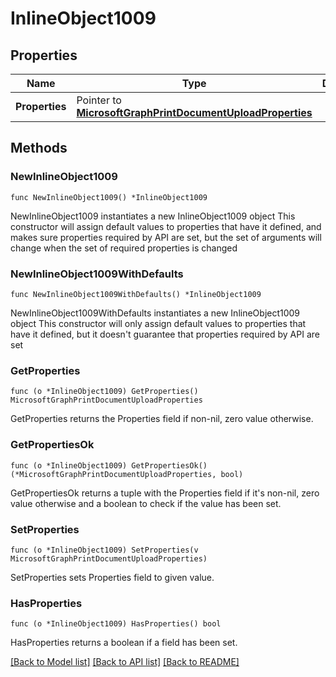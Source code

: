 # InlineObject1009

## Properties

Name | Type | Description | Notes
------------ | ------------- | ------------- | -------------
**Properties** | Pointer to [**MicrosoftGraphPrintDocumentUploadProperties**](MicrosoftGraphPrintDocumentUploadProperties.md) |  | [optional] 

## Methods

### NewInlineObject1009

`func NewInlineObject1009() *InlineObject1009`

NewInlineObject1009 instantiates a new InlineObject1009 object
This constructor will assign default values to properties that have it defined,
and makes sure properties required by API are set, but the set of arguments
will change when the set of required properties is changed

### NewInlineObject1009WithDefaults

`func NewInlineObject1009WithDefaults() *InlineObject1009`

NewInlineObject1009WithDefaults instantiates a new InlineObject1009 object
This constructor will only assign default values to properties that have it defined,
but it doesn't guarantee that properties required by API are set

### GetProperties

`func (o *InlineObject1009) GetProperties() MicrosoftGraphPrintDocumentUploadProperties`

GetProperties returns the Properties field if non-nil, zero value otherwise.

### GetPropertiesOk

`func (o *InlineObject1009) GetPropertiesOk() (*MicrosoftGraphPrintDocumentUploadProperties, bool)`

GetPropertiesOk returns a tuple with the Properties field if it's non-nil, zero value otherwise
and a boolean to check if the value has been set.

### SetProperties

`func (o *InlineObject1009) SetProperties(v MicrosoftGraphPrintDocumentUploadProperties)`

SetProperties sets Properties field to given value.

### HasProperties

`func (o *InlineObject1009) HasProperties() bool`

HasProperties returns a boolean if a field has been set.


[[Back to Model list]](../README.md#documentation-for-models) [[Back to API list]](../README.md#documentation-for-api-endpoints) [[Back to README]](../README.md)


